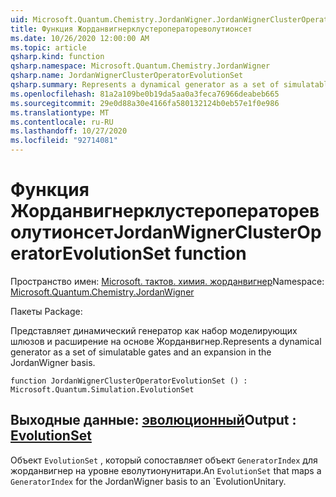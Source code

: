 ```yaml
---
uid: Microsoft.Quantum.Chemistry.JordanWigner.JordanWignerClusterOperatorEvolutionSet
title: Функция Жорданвигнерклустероператореволутионсет
ms.date: 10/26/2020 12:00:00 AM
ms.topic: article
qsharp.kind: function
qsharp.namespace: Microsoft.Quantum.Chemistry.JordanWigner
qsharp.name: JordanWignerClusterOperatorEvolutionSet
qsharp.summary: Represents a dynamical generator as a set of simulatable gates and an expansion in the JordanWigner basis.
ms.openlocfilehash: 81a2a109be0b19da5aa0a3feca76966deabeb665
ms.sourcegitcommit: 29e0d88a30e4166fa580132124b0eb57e1f0e986
ms.translationtype: MT
ms.contentlocale: ru-RU
ms.lasthandoff: 10/27/2020
ms.locfileid: "92714081"
---
```

# <a name="jordanwignerclusteroperatorevolutionset-function"></a><span data-ttu-id="4bd5f-102">Функция Жорданвигнерклустероператореволутионсет</span><span class="sxs-lookup"><span data-stu-id="4bd5f-102">JordanWignerClusterOperatorEvolutionSet function</span></span>

<span data-ttu-id="4bd5f-103">Пространство имен: [Microsoft. тактов. химия. жорданвигнер](xref:Microsoft.Quantum.Chemistry.JordanWigner)</span><span class="sxs-lookup"><span data-stu-id="4bd5f-103">Namespace: [Microsoft.Quantum.Chemistry.JordanWigner](xref:Microsoft.Quantum.Chemistry.JordanWigner)</span></span>

<span data-ttu-id="4bd5f-104">Пакеты [](https://nuget.org/packages/)</span><span class="sxs-lookup"><span data-stu-id="4bd5f-104">Package: [](https://nuget.org/packages/)</span></span>


<span data-ttu-id="4bd5f-105">Представляет динамический генератор как набор моделирующих шлюзов и расширение на основе Жорданвигнер.</span><span class="sxs-lookup"><span data-stu-id="4bd5f-105">Represents a dynamical generator as a set of simulatable gates and an expansion in the JordanWigner basis.</span></span>

```qsharp
function JordanWignerClusterOperatorEvolutionSet () : Microsoft.Quantum.Simulation.EvolutionSet
```


## <a name="output--evolutionset"></a><span data-ttu-id="4bd5f-106">Выходные данные: [эволюционный](xref:Microsoft.Quantum.Simulation.EvolutionSet)</span><span class="sxs-lookup"><span data-stu-id="4bd5f-106">Output : [EvolutionSet](xref:Microsoft.Quantum.Simulation.EvolutionSet)</span></span>

<span data-ttu-id="4bd5f-107">Объект `EvolutionSet` , который сопоставляет объект `GeneratorIndex` для жорданвигнер на уровне еволутионунитари.</span><span class="sxs-lookup"><span data-stu-id="4bd5f-107">An `EvolutionSet` that maps a `GeneratorIndex` for the JordanWigner basis to an \`EvolutionUnitary.</span></span>